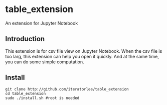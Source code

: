 # table_extension
An extension for Jupyter Notebook

## Introduction
This extension is for csv file view on Jupyter Notebook. When the csv file is too larg, this extension can help you open it quickly. And at the same time, you can do some simple computation.

## Install
```
git clone http://github.com/iteratorlee/table_extension
cd table_extension
sudo ./install.sh #root is needed
```
